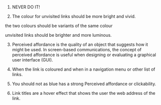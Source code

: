 

1. NEVER DO IT!

2. The colour for unvisited links should be  more bright and vivid.

the two colours should be variants of the same colour

unvisited links should be brighter and more luminous.


3. Perceived affordance is the quality of an object that suggests how it might be used. In screen-based communications, the concept of perceived affordance is useful when designing or evaluating a graphical user interface (GUI).

4.  When the link is coloured and when in a navigation menu or other list of links.


5.  You should not as blue has a strong Perceived affordance or clickability.


6.  Link titles are a hover effect that shows the user the web address of the link.